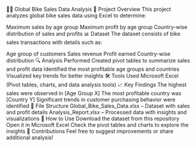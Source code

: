 🚴‍♂️ Global Bike Sales Data Analysis
📌 Project Overview
This project analyzes global bike sales data using Excel to determine:

Maximum sales by age group
Maximum profit by age group
Country-wise distribution of sales and profits
📊 Dataset
The dataset consists of bike sales transactions with details such as:

Age group of customers
Sales revenue
Profit earned
Country-wise distribution
🔍 Analysis Performed
Created pivot tables to summarize sales and profit data
Identified the most profitable age groups and countries
Visualized key trends for better insights
🛠️ Tools Used
Microsoft Excel (Pivot tables, charts, and data analysis tools)
📈 Key Findings
The highest sales were observed in [Age Group X]
The most profitable country was [Country Y]
Significant trends in customer purchasing behavior were identified
📂 File Structure
Global_Bike_Sales_Data.xlsx – Dataset with sales and profit details
Analysis_Report.xlsx – Processed data with insights and visualizations
🚀 How to Use
Download the dataset from this repository
Open it in Microsoft Excel
Check the pivot tables and charts to explore the insights
📢 Contributions
Feel free to suggest improvements or share additional analysis!
